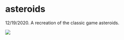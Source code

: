 # asteroids
12/19/2020. A recreation of the classic game asteroids.

![](https://github.com/pretzels-of-radagast/asteroids/blob/main/Asteroids%202023-08-26%2019-11-04.gif)

